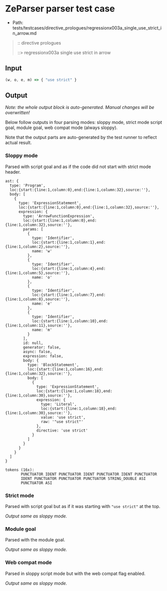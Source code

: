 # ZeParser parser test case

- Path: tests/testcases/directive_prologues/regressionx003a_single_use_strict_in_arrow.md

> :: directive prologues
>
> ::> regressionx003a single use strict in arrow

## Input

`````js
(w, o, e, m) => { "use strict" }
`````

## Output

_Note: the whole output block is auto-generated. Manual changes will be overwritten!_

Below follow outputs in four parsing modes: sloppy mode, strict mode script goal, module goal, web compat mode (always sloppy).

Note that the output parts are auto-generated by the test runner to reflect actual result.

### Sloppy mode

Parsed with script goal and as if the code did not start with strict mode header.

`````
ast: {
  type: 'Program',
  loc:{start:{line:1,column:0},end:{line:1,column:32},source:''},
  body: [
    {
      type: 'ExpressionStatement',
      loc:{start:{line:1,column:0},end:{line:1,column:32},source:''},
      expression: {
        type: 'ArrowFunctionExpression',
        loc:{start:{line:1,column:0},end:{line:1,column:32},source:''},
        params: [
          {
            type: 'Identifier',
            loc:{start:{line:1,column:1},end:{line:1,column:2},source:''},
            name: 'w'
          },
          {
            type: 'Identifier',
            loc:{start:{line:1,column:4},end:{line:1,column:5},source:''},
            name: 'o'
          },
          {
            type: 'Identifier',
            loc:{start:{line:1,column:7},end:{line:1,column:8},source:''},
            name: 'e'
          },
          {
            type: 'Identifier',
            loc:{start:{line:1,column:10},end:{line:1,column:11},source:''},
            name: 'm'
          }
        ],
        id: null,
        generator: false,
        async: false,
        expression: false,
        body: {
          type: 'BlockStatement',
          loc:{start:{line:1,column:16},end:{line:1,column:32},source:''},
          body: [
            {
              type: 'ExpressionStatement',
              loc:{start:{line:1,column:18},end:{line:1,column:30},source:''},
              expression: {
                type: 'Literal',
                loc:{start:{line:1,column:18},end:{line:1,column:30},source:''},
                value: 'use strict',
                raw: '"use strict"'
              },
              directive: 'use strict'
            }
          ]
        }
      }
    }
  ]
}

tokens (16x):
       PUNCTUATOR IDENT PUNCTUATOR IDENT PUNCTUATOR IDENT PUNCTUATOR
       IDENT PUNCTUATOR PUNCTUATOR PUNCTUATOR STRING_DOUBLE ASI
       PUNCTUATOR ASI
`````

### Strict mode

Parsed with script goal but as if it was starting with `"use strict"` at the top.

_Output same as sloppy mode._

### Module goal

Parsed with the module goal.

_Output same as sloppy mode._

### Web compat mode

Parsed in sloppy script mode but with the web compat flag enabled.

_Output same as sloppy mode._
